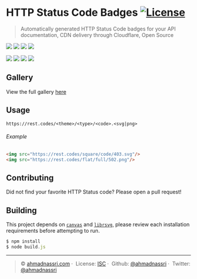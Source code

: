 # HTTP Status Code Badges [![License][license-image]][license-url]

> Automatically generated HTTP Status Code badges for your API documentation, CDN delivery through Cloudflare, Open Source

![](https://rest.codes/square/code/200.svg)
![](https://rest.codes/square/code/301.svg)
![](https://rest.codes/square/code/400.svg)
![](https://rest.codes/square/code/500.svg)

![](https://rest.codes/square/full/200.svg)
![](https://rest.codes/square/full/301.svg)
![](https://rest.codes/square/full/400.svg)
![](https://rest.codes/square/full/500.svg)

## Gallery

View the full gallery [here](https://rest.codes)

## Usage

```
https://rest.codes/<theme>/<type>/<code>.<svg|png>
```

###### Example

```html
<img src="https://rest.codes/square/code/403.svg"/>
<img src="https://rest.codes/flat/full/502.png"/>
```


## Contributing

Did not find your favorite HTTP Status code? Please open a pull request!

## Building

This project depends on [`canvas`][canvas] and [`librsvg`][librsvg], please review each installation requirements before attempting to run.

```js
$ npm install
$ node build.js
```

---
> :copyright: [ahmadnassri.com](https://www.ahmadnassri.com/) · 
> License: [ISC][license-url] · 
> Github: [@ahmadnassri](https://github.com/ahmadnassri) · 
> Twitter: [@ahmadnassri](https://twitter.com/ahmadnassri)

[license-url]: http://choosealicense.com/licenses/isc/
[license-image]: https://img.shields.io/github/license/ahmadnassri/rest-codes.svg?style=flat-square

[canvas]: https://github.com/Automattic/node-canvas
[librsvg]: https://github.com/2gis/node-rsvg